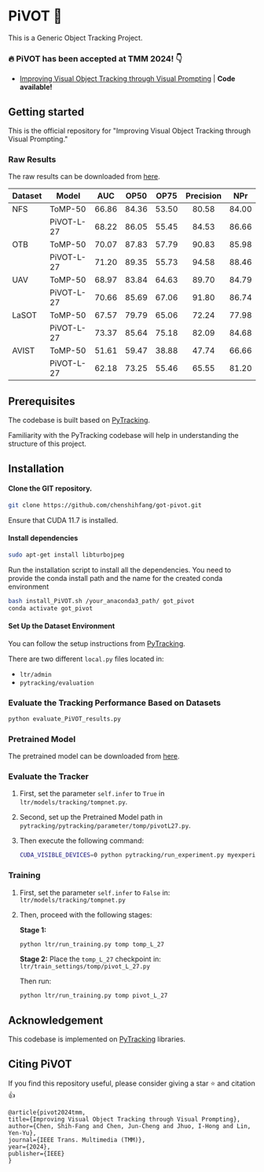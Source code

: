 # PiVOT :unicorn:
This is a Generic Object Tracking Project.  

### :fire: PiVOT has been accepted at TMM 2024! 👇
* [Improving Visual Object Tracking through Visual Prompting](https://drive.google.com/file/d/1W6ghQ-GChYSERjvf5CGYkSsx6oa1p6lx/view?usp=sharing) | **Code available!**

## Getting started

This is the official repository for "Improving Visual Object Tracking through Visual Prompting."

### Raw Results
The raw results can be downloaded from [here](https://drive.google.com/drive/folders/1E0GUaat7rpBiqlRrfDpEgTXlD7GJEyQE?usp=sharing). 

| Dataset | Model         | AUC   | OP50  | OP75  | Precision |  NPr  |
|---------|---------------|:-----:|:-----:|:-----:|:---------:|:-----:|
| NFS     | ToMP-50       | 66.86 | 84.36 | 53.50 |   80.58   | 84.00 |
|         | PiVOT-L-27    | 68.22 | 86.05 | 55.45 |   84.53   | 86.66 |
| OTB     | ToMP-50       | 70.07 | 87.83 | 57.79 |   90.83   | 85.98 |
|         | PiVOT-L-27    | 71.20 | 89.35 | 55.73 |   94.58   | 88.46 |
| UAV     | ToMP-50       | 68.97 | 83.84 | 64.63 |   89.70   | 84.79 |
|         | PiVOT-L-27    | 70.66 | 85.69 | 67.06 |   91.80   | 86.74 |
| LaSOT   | ToMP-50       | 67.57 | 79.79 | 65.06 |   72.24   | 77.98 |
|         | PiVOT-L-27    | 73.37 | 85.64 | 75.18 |   82.09   | 84.68 |
| AVIST   | ToMP-50       | 51.61 | 59.47 | 38.88 |   47.74   | 66.66 |
|         | PiVOT-L-27    | 62.18 | 73.25 | 55.46 |   65.55   | 81.20 |


## Prerequisites

The codebase is built based on [PyTracking](https://github.com/visionml/pytracking).

Familiarity with the PyTracking codebase will help in understanding the structure of this project.

## Installation

#### Clone the GIT repository.  
```bash
git clone https://github.com/chenshihfang/got-pivot.git
```  

Ensure that CUDA 11.7 is installed.
   
#### Install dependencies
```bash
sudo apt-get install libturbojpeg
```  

Run the installation script to install all the dependencies. 
You need to provide the conda install path and the name for the created conda environment  
```bash
bash install_PiVOT.sh /your_anaconda3_path/ got_pivot
conda activate got_pivot
```  

#### Set Up the Dataset Environment

You can follow the setup instructions from [PyTracking](https://github.com/visionml/pytracking).

There are two different `local.py` files located in:

- `ltr/admin`
- `pytracking/evaluation`

### Evaluate the Tracking Performance Based on Datasets

```bash
python evaluate_PiVOT_results.py  
```  

### Pretrained Model
The pretrained model can be downloaded from [here](https://drive.google.com/drive/folders/1XTFDKt9uTXuODZ0RZ4feD7L98ZBrDmbW?usp=sharing).


### Evaluate the Tracker

1. First, set the parameter `self.infer` to `True` in `ltr/models/tracking/tompnet.py`.
2. Second, set up the Pretrained Model path in `pytracking/pytracking/parameter/tomp/pivotL27.py`.
3. Then execute the following command:

   ```bash
   CUDA_VISIBLE_DEVICES=0 python pytracking/run_experiment.py myexperiments_pivot pivot --debug 0 --threads 1

### Training

1. First, set the parameter `self.infer` to `False` in:
   `ltr/models/tracking/tompnet.py`

2. Then, proceed with the following stages:

   **Stage 1:**
     ```bash
     python ltr/run_training.py tomp tomp_L_27
     ```

   **Stage 2:**
     Place the `tomp_L_27` checkpoint in:
     `ltr/train_settings/tomp/pivot_L_27.py`

     Then run:
     ```bash
     python ltr/run_training.py tomp pivot_L_27
     ```

## Acknowledgement
This codebase is implemented on [PyTracking](https://github.com/visionml/pytracking) libraries.


## Citing PiVOT

If you find this repository useful, please consider giving a star :star: and citation :thumbsup:

```
@article{pivot2024tmm,
title={Improving Visual Object Tracking through Visual Prompting},
author={Chen, Shih-Fang and Chen, Jun-Cheng and Jhuo, I-Hong and Lin, Yen-Yu},
journal={IEEE Trans. Multimedia (TMM)},
year={2024},
publisher={IEEE}
}
```
